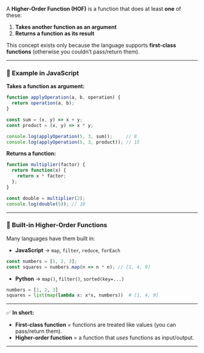A **Higher-Order Function (HOF)** is a function that does at least **one** of these:

1. **Takes another function as an argument**
2. **Returns a function as its result**

This concept exists only because the language supports **first-class functions** (otherwise you couldn’t pass/return them).

---

### 🔹 Example in JavaScript

**Takes a function as argument:**

```js
function applyOperation(a, b, operation) {
  return operation(a, b);
}

const sum = (x, y) => x + y;
const product = (x, y) => x * y;

console.log(applyOperation(5, 3, sum));     // 8
console.log(applyOperation(5, 3, product)); // 15
```

**Returns a function:**

```js
function multiplier(factor) {
  return function(x) {
    return x * factor;
  };
}

const double = multiplier(2);
console.log(double(5)); // 10
```

---

### 🔹 Built-in Higher-Order Functions

Many languages have them built in:

* **JavaScript** → `map`, `filter`, `reduce`, `forEach`

```js
const numbers = [1, 2, 3];
const squares = numbers.map(n => n * n); // [1, 4, 9]
```

* **Python** → `map()`, `filter()`, `sorted(key=...)`

```python
numbers = [1, 2, 3]
squares = list(map(lambda x: x*x, numbers))  # [1, 4, 9]
```

---

✅ **In short:**

* **First-class function** = functions are treated like values (you can pass/return them).
* **Higher-order function** = a function that *uses* functions as input/output.

---
